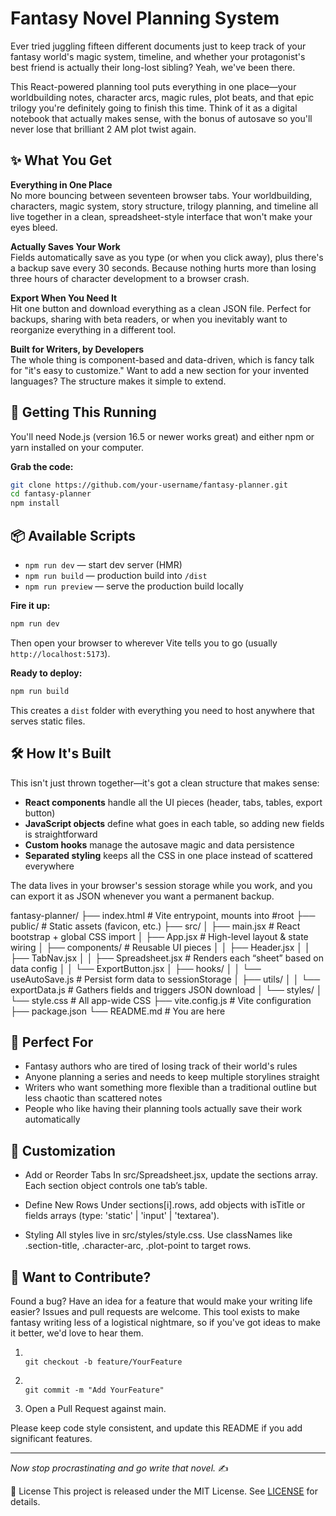 # Fantasy Novel Planning System

Ever tried juggling fifteen different documents just to keep track of your fantasy world's magic system, timeline, and whether your protagonist's best friend is actually their long-lost sibling? Yeah, we've been there.

This React-powered planning tool puts everything in one place—your worldbuilding notes, character arcs, magic rules, plot beats, and that epic trilogy you're definitely going to finish this time. Think of it as a digital notebook that actually makes sense, with the bonus of autosave so you'll never lose that brilliant 2 AM plot twist again.

## ✨ What You Get

**Everything in One Place**  
No more bouncing between seventeen browser tabs. Your worldbuilding, characters, magic system, story structure, trilogy planning, and timeline all live together in a clean, spreadsheet-style interface that won't make your eyes bleed.

**Actually Saves Your Work**  
Fields automatically save as you type (or when you click away), plus there's a backup save every 30 seconds. Because nothing hurts more than losing three hours of character development to a browser crash.

**Export When You Need It**  
Hit one button and download everything as a clean JSON file. Perfect for backups, sharing with beta readers, or when you inevitably want to reorganize everything in a different tool.

**Built for Writers, by Developers**  
The whole thing is component-based and data-driven, which is fancy talk for "it's easy to customize." Want to add a new section for your invented languages? The structure makes it simple to extend.

## 🚀 Getting This Running

You'll need Node.js (version 16.5 or newer works great) and either npm or yarn installed on your computer.

**Grab the code:**

```bash
git clone https://github.com/your-username/fantasy-planner.git
cd fantasy-planner
npm install
```

## 📦 Available Scripts

- `npm run dev` — start dev server (HMR)
- `npm run build` — production build into `/dist`
- `npm run preview` — serve the production build locally

**Fire it up:**

```bash
npm run dev
```

Then open your browser to wherever Vite tells you to go (usually `http://localhost:5173`).

**Ready to deploy:**

```bash
npm run build
```

This creates a `dist` folder with everything you need to host anywhere that serves static files.

## 🛠 How It's Built

This isn't just thrown together—it's got a clean structure that makes sense:

- **React components** handle all the UI pieces (header, tabs, tables, export button)
- **JavaScript objects** define what goes in each table, so adding new fields is straightforward
- **Custom hooks** manage the autosave magic and data persistence
- **Separated styling** keeps all the CSS in one place instead of scattered everywhere

The data lives in your browser's session storage while you work, and you can export it as JSON whenever you want a permanent backup.

fantasy-planner/
├── index.html # Vite entrypoint, mounts <App/> into #root
├── public/ # Static assets (favicon, etc.)
├── src/
│ ├── main.jsx # React bootstrap + global CSS import
│ ├── App.jsx # High-level layout & state wiring
│ ├── components/ # Reusable UI pieces
│ │ ├── Header.jsx
│ │ ├── TabNav.jsx
│ │ ├── Spreadsheet.jsx # Renders each “sheet” based on data config
│ │ └── ExportButton.jsx
│ ├── hooks/
│ │ └── useAutoSave.js # Persist form data to sessionStorage
│ ├── utils/
│ │ └── exportData.js # Gathers fields and triggers JSON download
│ └── styles/
│ └── style.css # All app-wide CSS
├── vite.config.js # Vite configuration
├── package.json
└── README.md # You are here

## 🎯 Perfect For

- Fantasy authors who are tired of losing track of their world's rules
- Anyone planning a series and needs to keep multiple storylines straight
- Writers who want something more flexible than a traditional outline but less chaotic than scattered notes
- People who like having their planning tools actually save their work automatically

## 🔧 Customization

- Add or Reorder Tabs
  In src/Spreadsheet.jsx, update the sections array. Each section object controls one tab’s table.

- Define New Rows
  Under sections[i].rows, add objects with isTitle or fields arrays (type: 'static' | 'input' | 'textarea').

- Styling
  All styles live in src/styles/style.css. Use classNames like .section-title, .character-arc, .plot-point to target rows.

## 🤝 Want to Contribute?

Found a bug? Have an idea for a feature that would make your writing life easier? Issues and pull requests are welcome. This tool exists to make fantasy writing less of a logistical nightmare, so if you've got ideas to make it better, we'd love to hear them.

1. ```Fork the repo & create a feature branch:

   git checkout -b feature/YourFeature
   ```

2. ```Commit your changes & push:

   git commit -m "Add YourFeature"
   ```

3. Open a Pull Request against main.

Please keep code style consistent, and update this README if you add significant features.

---

_Now stop procrastinating and go write that novel._ ✍️

📄 License
This project is released under the MIT License. See [LICENSE](LICENSE.txt) for details.
